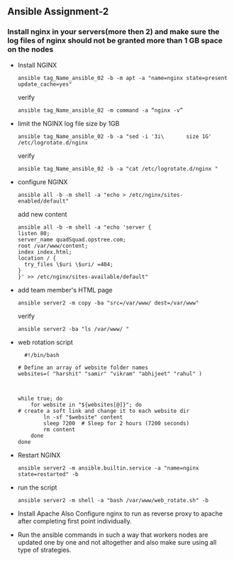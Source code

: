 ## Ansible Assignment-2

### Install nginx in your servers(more then 2) and make sure the log files of nginx should not be granted more than 1 GB space on the nodes

- Install NGINX

      ansible tag_Name_ansible_02 -b -m apt -a "name=nginx state=present update_cache=yes"

  verify

      ansible tag_Name_ansible_02 -m command -a “nginx -v”

- limit the NGINX log file size by 1GB

      ansible tag_Name_ansible_02 -b -a "sed -i '3i\       size 1G' /etc/logrotate.d/nginx

  verify

      ansible tag_Name_ansible_02 -b -a "cat /etc/logrotate.d/nginx "

- configure NGINX

      ansible all -b -m shell -a "echo > /etc/nginx/sites-enabled/default"

  add new content

      ansible all -b -m shell -a "echo 'server {
      listen 80;
      server_name quadSquad.opstree.com;
      root /var/www/content;
      index index.html;
      location / {
        try_files \$uri \$uri/ =404;
      }
      }' >> /etc/nginx/sites-available/default"

- add team member's HTML page 

      ansible server2 -m copy -ba "src=/var/www/ dest=/var/www"

  verify
  
      ansible server2 -ba "ls /var/www/ "

- web rotation script

        #!/bin/bash
      
      # Define an array of website folder names
      websites=( "harshit" "samir" "vikram" "abhijeet" "rahul" )
      
      
      
      while true; do
          for website in "${websites[@]}"; do
      # create a soft link and change it to each website dir
              ln -sf "$website" content
              sleep 7200  # Sleep for 2 hours (7200 seconds)
              rm content
          done
      done

- Restart NGINX

      ansible server2 -m ansible.builtin.service -a "name=nginx state=restarted" -b



- run the script

      ansible server2 -m shell -a "bash /var/www/web_rotate.sh" -b


- Install Apache
  Also Configure nginx to run as reverse proxy to apache after completing first point individually.


- Run the ansible commands in such a way that workers nodes are updated one by one and not altogether and also make sure using all type of strategies.
